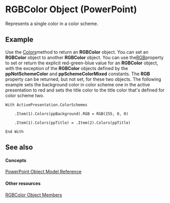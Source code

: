
# RGBColor Object (PowerPoint)

Represents a single color in a color scheme.


## Example

Use the [Colors](ac910a40-9014-e709-491c-a8649fc08137.md)method to return an  **RGBColor** object. You can set an **RGBColor** object to another **RGBColor** object. You can use the[RGB](0535b619-1d3d-a106-8b99-46ea5c02917f.md)property to set or return the explicit red-green-blue value for an  **RGBColor** object, with the exception of the **RGBColor** objects defined by the **ppNotSchemeColor** and **ppSchemeColorMixed** constants. The **RGB** property can be returned, but not set, for these two objects. The following example sets the background color in color scheme one in the active presentation to red and sets the title color to the title color that's defined for color scheme two.


```
With ActivePresentation.ColorSchemes

    .Item(1).Colors(ppBackground).RGB = RGB(255, 0, 0)

    .Item(1).Colors(ppTitle) = .Item(2).Colors(ppTitle)

End With
```


## See also


#### Concepts


[PowerPoint Object Model Reference](00acd64a-5896-0459-39af-98df2849849e.md)
#### Other resources


[RGBColor Object Members](05aa1276-d9c9-0bd6-777f-df97801c1d96.md)
